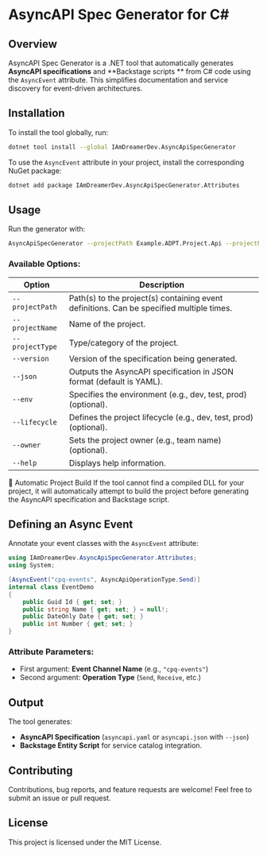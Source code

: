 # AsyncAPI Spec Generator for C#

## Overview

AsyncAPI Spec Generator is a .NET tool that automatically generates **AsyncAPI specifications** and **Backstage scripts
** from C# code using the `AsyncEvent` attribute. This simplifies documentation and service discovery for event-driven
architectures.

## Installation

To install the tool globally, run:

```sh
dotnet tool install --global IAmDreamerDev.AsyncApiSpecGenerator
```

To use the `AsyncEvent` attribute in your project, install the corresponding NuGet package:

```sh
dotnet add package IAmDreamerDev.AsyncApiSpecGenerator.Attributes
```

## Usage

Run the generator with:

```sh
AsyncApiSpecGenerator --projectPath Example.ADPT.Project.Api --projectPath Another.Project.Api --projectName Project --projectType ADPT --version 1.0
```

### Available Options:

| Option          | Description                                                                              |
|-----------------|------------------------------------------------------------------------------------------|
| `--projectPath` | Path(s) to the project(s) containing event definitions. Can be specified multiple times. |
| `--projectName` | Name of the project.                                                                     |
| `--projectType` | Type/category of the project.                                                            |
| `--version`     | Version of the specification being generated.                                            |
| `--json`        | Outputs the AsyncAPI specification in JSON format (default is YAML).                     |
| `--env`         | Specifies the environment (e.g., dev, test, prod) (optional).                            |
| `--lifecycle`   | Defines the project lifecycle (e.g., dev, test, prod) (optional).                        |
| `--owner`       | Sets the project owner (e.g., team name) (optional).                                     |
| `--help`        | Displays help information.                                                               |

🔧 Automatic Project Build
If the tool cannot find a compiled DLL for your project, it will automatically attempt to build the project before
generating the AsyncAPI specification and Backstage script.

## Defining an Async Event

Annotate your event classes with the `AsyncEvent` attribute:

```csharp
using IAmDreamerDev.AsyncApiSpecGenerator.Attributes;
using System;

[AsyncEvent("cpq-events", AsyncApiOperationType.Send)]
internal class EventDemo
{
    public Guid Id { get; set; }
    public string Name { get; set; } = null!;
    public DateOnly Date { get; set; }
    public int Number { get; set; }
}
```

### Attribute Parameters:

- First argument: **Event Channel Name** (e.g., `"cpq-events"`)
- Second argument: **Operation Type** (`Send`, `Receive`, etc.)

## Output

The tool generates:

- **AsyncAPI Specification** (`asyncapi.yaml` or `asyncapi.json` with `--json`)
- **Backstage Entity Script** for service catalog integration.

## Contributing

Contributions, bug reports, and feature requests are welcome! Feel free to submit an issue or pull request.

## License

This project is licensed under the MIT License.